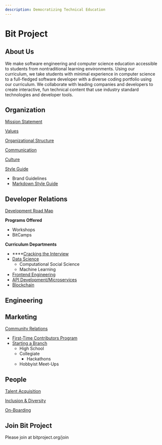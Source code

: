 ```yaml
---
description: Democratizing Technical Education
---
```


# Bit Project

## About Us

We make software engineering and computer science education accessible to students from nontraditional learning environments. Using our curriculum, we take students with minimal experience in computer science to a full-fledged software developer with a diverse coding portfolio using our curriculum. We collaborate with leading companies and developers to create interactive, fun technical content that use industry standard technologies and developer tools.

## Organization

[Mission Statement](organization/mission-statement.md)

[Values](organization/values/)

[Organizational Structure](organization/organizational-structure/)

[Communication](organization/communication.md)

[Culture](./)

[Style Guide](organization/style-guides/)

* Brand Guidelines
* [Markdown Style Guide](organization/style-guides/markdown-style-guide.md)

## Developer Relations

[Development Road Map](teams/developer-relations/development-roadmap/)

**Programs Offered**

* Workshops
* BitCamps

**Curriculum Departments**

* \*\*\*\*[Cracking the Interview](teams/developer-relations/teams/cracking-the-interview.md)
* [Data Science](teams/developer-relations/teams/data-science/)
  * Computational Social Science
  * Machine Learning
* [Frontend Engineering](teams/developer-relations/teams/frontend-engineering/)
* [API Development/Microservices ](teams/developer-relations/teams/api-development-microservices.md)
* [Blockchain](teams/developer-relations/teams/blockchain.md)

## Engineering

## Marketing

[Community Relations](./)

* [First-Time Contributors Program](./)
* [Starting a Branch](./)
  * High School 
  * Collegiate
    * Hackathons
  * Hobbyist Meet-Ups

## People

[Talent Acquisition](teams/people/talent-acquisition.md)

[Inclusion & Diversity](organization/values/inclusion-and-diversity/)

[On-Boarding]()

## Join Bit Project

Please join at bitproject.org/join

